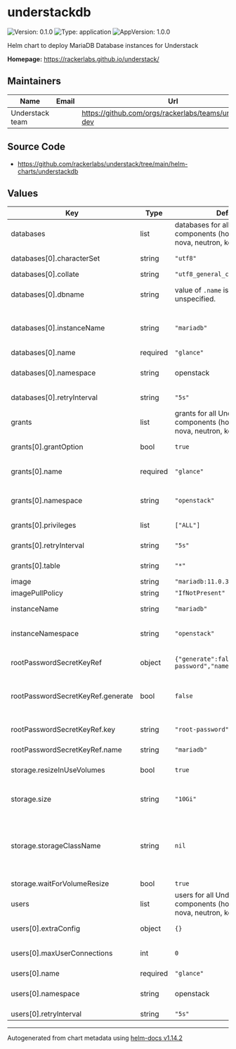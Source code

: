 # understackdb

![Version: 0.1.0](https://img.shields.io/badge/Version-0.1.0-informational?style=flat-square) ![Type: application](https://img.shields.io/badge/Type-application-informational?style=flat-square) ![AppVersion: 1.0.0](https://img.shields.io/badge/AppVersion-1.0.0-informational?style=flat-square)

Helm chart to deploy MariaDB Database instances for Understack

**Homepage:** <https://rackerlabs.github.io/understack/>

## Maintainers

| Name | Email | Url |
| ---- | ------ | --- |
| Understack team |  | <https://github.com/orgs/rackerlabs/teams/understack-dev> |

## Source Code

* <https://github.com/rackerlabs/understack/tree/main/helm-charts/understackdb>

## Values

| Key | Type | Default | Description |
|-----|------|---------|-------------|
| databases | list | databases for all Understack components (horizon, ironic, nova, neutron, keystone) | list of databases to create |
| databases[0].characterSet | string | `"utf8"` | database's character set |
| databases[0].collate | string | `"utf8_general_ci"` | database's collation |
| databases[0].dbname | string | value of `.name` is used if unspecified. | database name override (if different from metadata.name) |
| databases[0].instanceName | string | `"mariadb"` | name of the `MariaDB` cluster identifier (`.spec.metadata.name` on MariaDB resource) |
| databases[0].name | required | `"glance"` | database name |
| databases[0].namespace | string | openstack | namespace that `Database` record will be created in |
| databases[0].retryInterval | string | `"5s"` | the interval used to perform retries. |
| grants | list | grants for all Understack components (horizon, ironic, nova, neutron, keystone) | list of databases to create |
| grants[0].grantOption | bool | `true` | use grant option for this grant |
| grants[0].name | required | `"glance"` | partial grant name, the `-grant` suffix will be added. |
| grants[0].namespace | string | `"openstack"` | namespace that `Grant` record will be created in |
| grants[0].privileges | list | `["ALL"]` | list of privileges that grant allows |
| grants[0].retryInterval | string | `"5s"` | interval used to perform retries. |
| grants[0].table | string | `"*"` | list of tables that grant is for |
| image | string | `"mariadb:11.0.3"` |  |
| imagePullPolicy | string | `"IfNotPresent"` |  |
| instanceName | string | `"mariadb"` | name of the database instance |
| instanceNamespace | string | `"openstack"` | the namespace where the MariaDB will be created |
| rootPasswordSecretKeyRef | object | `{"generate":false,"key":"root-password","name":"mariadb"}` | reference to a Secret containing the root password |
| rootPasswordSecretKeyRef.generate | bool | `false` | generate determines whether a password should be generated if it's missing |
| rootPasswordSecretKeyRef.key | string | `"root-password"` | the key in the Secret containing the root password |
| rootPasswordSecretKeyRef.name | string | `"mariadb"` | the name of the Secret |
| storage.resizeInUseVolumes | bool | `true` | resizeInUseVolumes indicates whether the PVCs can be resized. |
| storage.size | string | `"10Gi"` | the size of the Persistent Volume Claim |
| storage.storageClassName | string | `nil` | StorageClassName to be used to provision the PVCS. It supersedes the 'StorageClassName' specified in 'VolumeClaimTemplate'. |
| storage.waitForVolumeResize | bool | `true` |  |
| users | list | users for all Understack components (horizon, ironic, nova, neutron, keystone) | list of database users |
| users[0].extraConfig | object | `{}` | use to specify any additional params |
| users[0].maxUserConnections | int | `0` | maximum user connections. `0` means unlimited. |
| users[0].name | required | `"glance"` | MariaDB username |
| users[0].namespace | string |  openstack | namespace where the `User` record will be created |
| users[0].retryInterval | string | `"5s"` | retryInterval |

----------------------------------------------
Autogenerated from chart metadata using [helm-docs v1.14.2](https://github.com/norwoodj/helm-docs/releases/v1.14.2)
